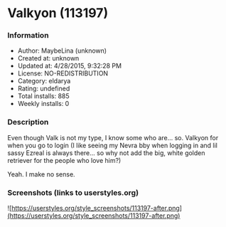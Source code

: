 # Valkyon (113197)

### Information
- Author: MaybeLina (unknown)
- Created at: unknown
- Updated at: 4/28/2015, 9:32:28 PM
- License: NO-REDISTRIBUTION
- Category: eldarya
- Rating: undefined
- Total installs: 885
- Weekly installs: 0


### Description
Even though Valk is not my type, I know some who are... so. Valkyon for when you go to login (I like seeing my Nevra bby when logging in and lil sassy Ezreal is always there... so why not add the big, white golden retriever for the people who love him?)

Yeah. I make no sense.


### Screenshots (links to userstyles.org)
![https://userstyles.org/style_screenshots/113197-after.png](https://userstyles.org/style_screenshots/113197-after.png)


